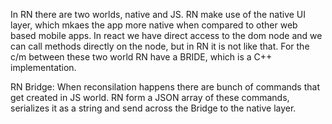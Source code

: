 In RN there are two worlds, native and JS. RN make use of the native UI layer, which mkaes the app more native when compared to other web based mobile apps. In react we have direct access to the dom node and we can call methods directly on the node, but in RN it is not like that. For the c/m between these two world RN have a BRIDE, which is  a C++ implementation.

RN Bridge:
  When reconsilation happens there are bunch  of commands that get created in JS world. RN form a JSON array of these commands, serializes it as a string and send across the Bridge to the native layer.
